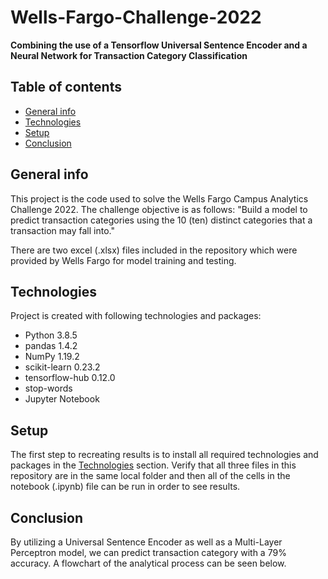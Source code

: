 # Wells-Fargo-Challenge-2022
**Combining the use of a Tensorflow Universal Sentence Encoder and a Neural Network for Transaction Category Classification**

## Table of contents
* [General info](#general-info)
* [Technologies](#technologies)
* [Setup](#setup)
* [Conclusion](#Conclusion)


## General info
This project is the code used to solve the Wells Fargo Campus Analytics Challenge 2022. The challenge objective is as follows: "Build a model to predict transaction categories using the 10 (ten) distinct categories that a transaction may fall into."

There are two excel (.xlsx) files included in the repository which were provided by Wells Fargo for model training and testing.

## Technologies
Project is created with following technologies and packages:
* Python 3.8.5
* pandas 1.4.2
* NumPy 1.19.2
* scikit-learn 0.23.2
* tensorflow-hub 0.12.0
* stop-words
* Jupyter Notebook

## Setup
The first step to recreating results is to install all required technologies and packages in the [Technologies](#technologies) section. Verify that all three files in this repository are in the same local folder and then all of the cells in the notebook (.ipynb) file can be run in order to see results.

## Conclusion
By utilizing a Universal Sentence Encoder as well as a Multi-Layer Perceptron model, we can predict transaction category with a 79% accuracy. A flowchart of the analytical process can be seen below.
